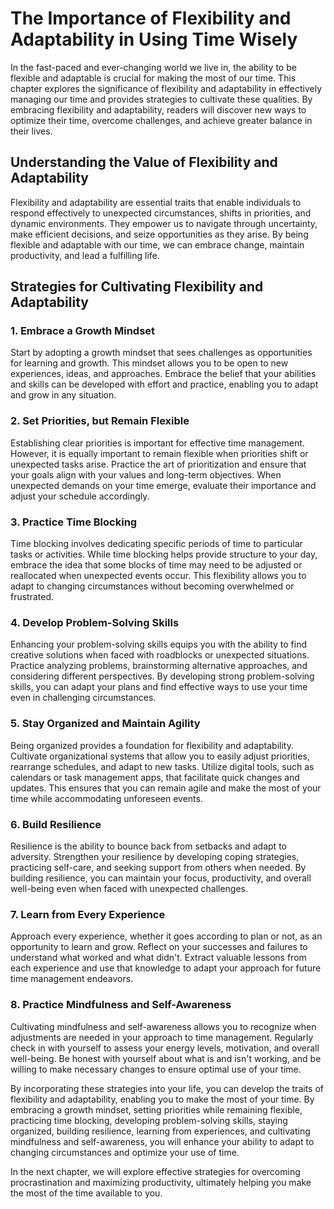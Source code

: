 The Importance of Flexibility and Adaptability in Using Time Wisely
============================================================================

In the fast-paced and ever-changing world we live in, the ability to be flexible and adaptable is crucial for making the most of our time. This chapter explores the significance of flexibility and adaptability in effectively managing our time and provides strategies to cultivate these qualities. By embracing flexibility and adaptability, readers will discover new ways to optimize their time, overcome challenges, and achieve greater balance in their lives.

**Understanding the Value of Flexibility and Adaptability**
-----------------------------------------------------------

Flexibility and adaptability are essential traits that enable individuals to respond effectively to unexpected circumstances, shifts in priorities, and dynamic environments. They empower us to navigate through uncertainty, make efficient decisions, and seize opportunities as they arise. By being flexible and adaptable with our time, we can embrace change, maintain productivity, and lead a fulfilling life.

**Strategies for Cultivating Flexibility and Adaptability**
-----------------------------------------------------------

### 1. **Embrace a Growth Mindset**

Start by adopting a growth mindset that sees challenges as opportunities for learning and growth. This mindset allows you to be open to new experiences, ideas, and approaches. Embrace the belief that your abilities and skills can be developed with effort and practice, enabling you to adapt and grow in any situation.

### 2. **Set Priorities, but Remain Flexible**

Establishing clear priorities is important for effective time management. However, it is equally important to remain flexible when priorities shift or unexpected tasks arise. Practice the art of prioritization and ensure that your goals align with your values and long-term objectives. When unexpected demands on your time emerge, evaluate their importance and adjust your schedule accordingly.

### 3. **Practice Time Blocking**

Time blocking involves dedicating specific periods of time to particular tasks or activities. While time blocking helps provide structure to your day, embrace the idea that some blocks of time may need to be adjusted or reallocated when unexpected events occur. This flexibility allows you to adapt to changing circumstances without becoming overwhelmed or frustrated.

### 4. **Develop Problem-Solving Skills**

Enhancing your problem-solving skills equips you with the ability to find creative solutions when faced with roadblocks or unexpected situations. Practice analyzing problems, brainstorming alternative approaches, and considering different perspectives. By developing strong problem-solving skills, you can adapt your plans and find effective ways to use your time even in challenging circumstances.

### 5. **Stay Organized and Maintain Agility**

Being organized provides a foundation for flexibility and adaptability. Cultivate organizational systems that allow you to easily adjust priorities, rearrange schedules, and adapt to new tasks. Utilize digital tools, such as calendars or task management apps, that facilitate quick changes and updates. This ensures that you can remain agile and make the most of your time while accommodating unforeseen events.

### 6. **Build Resilience**

Resilience is the ability to bounce back from setbacks and adapt to adversity. Strengthen your resilience by developing coping strategies, practicing self-care, and seeking support from others when needed. By building resilience, you can maintain your focus, productivity, and overall well-being even when faced with unexpected challenges.

### 7. **Learn from Every Experience**

Approach every experience, whether it goes according to plan or not, as an opportunity to learn and grow. Reflect on your successes and failures to understand what worked and what didn't. Extract valuable lessons from each experience and use that knowledge to adapt your approach for future time management endeavors.

### 8. **Practice Mindfulness and Self-Awareness**

Cultivating mindfulness and self-awareness allows you to recognize when adjustments are needed in your approach to time management. Regularly check in with yourself to assess your energy levels, motivation, and overall well-being. Be honest with yourself about what is and isn't working, and be willing to make necessary changes to ensure optimal use of your time.

By incorporating these strategies into your life, you can develop the traits of flexibility and adaptability, enabling you to make the most of your time. By embracing a growth mindset, setting priorities while remaining flexible, practicing time blocking, developing problem-solving skills, staying organized, building resilience, learning from experiences, and cultivating mindfulness and self-awareness, you will enhance your ability to adapt to changing circumstances and optimize your use of time.

In the next chapter, we will explore effective strategies for overcoming procrastination and maximizing productivity, ultimately helping you make the most of the time available to you.
